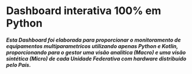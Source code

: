 # Dashboard interativa 100% em Python

<h5>Esta Dashboard foi elaborada para proporcionar o monitoramento de equipamentos multiparametricos utilizando apenas Python e Kotlin, proporcionando para o gestor uma visão analítica (Macro) e uma visão sintética (Micro) de cada Unidade Federativa com hardware distribuido pelo País.</h5>
